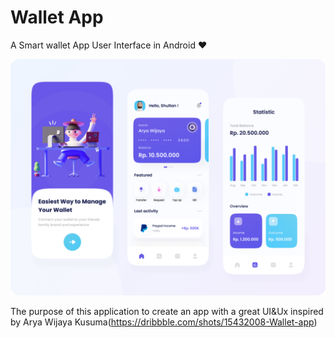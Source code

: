 # Wallet App

A Smart wallet App User Interface in Android ❤️

![sample](https://raw.githubusercontent.com/salah65/WalletApp/main/media/6e4766482fea83fba931fe23e27c09c7.webp)

The purpose of this application to create an app with a great UI&Ux inspired by Arya Wijaya Kusuma(https://dribbble.com/shots/15432008-Wallet-app)



